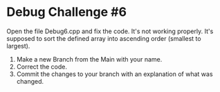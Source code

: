 # Debug Challenge #6

Open the file Debug6.cpp and fix the code. It's not working properly. 
It's supposed to sort the defined array into ascending order (smallest to largest).

1. Make a new Branch from the Main with your name.
1. Correct the code.
1. Commit the changes to your branch with an explanation of what was changed.
